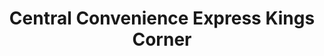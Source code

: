 ---
title: "Central Convenience Express Kings Corner"
url: /perth/central-convenience-express-kings-corner/
shop: convenience
---